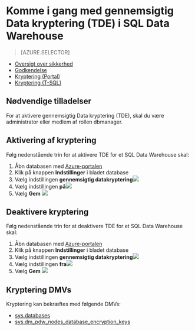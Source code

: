 <properties
   pageTitle="Kryptering af gennemsigtig Data i SQL datawarehouse (Portal) | Microsoft Azure"
   description="Gennemsigtige datakryptering (TDE) i SQL datawarehouse"
   services="sql-data-warehouse"
   documentationCenter=""
   authors="ronortloff"
   manager="barbkess"
   editor=""/>

<tags
   ms.service="sql-data-warehouse"
   ms.workload="data-management"
   ms.tgt_pltfrm="na"
   ms.devlang="na"
   ms.topic="article"
   ms.date="09/24/2016" 
   ms.author="rortloff;barbkess;sonyama"/>

# <a name="get-started-with-transparent-data-encryption-tde-in-sql-data-warehouse"></a>Komme i gang med gennemsigtig Data kryptering (TDE) i SQL Data Warehouse

> [AZURE.SELECTOR]
- [Oversigt over sikkerhed](sql-data-warehouse-overview-manage-security.md)
- [Godkendelse](sql-data-warehouse-authentication.md)
- [Kryptering (Portal)](sql-data-warehouse-encryption-tde.md)
- [Kryptering (T-SQL)](sql-data-warehouse-encryption-tde-tsql.md)

## <a name="required-permssions"></a>Nødvendige tilladelser

For at aktivere gennemsigtig Data kryptering (TDE), skal du være administrator eller medlem af rollen dbmanager.

## <a name="enabling-encryption"></a>Aktivering af kryptering

Følg nedenstående trin for at aktivere TDE for et SQL Data Warehouse skal:

1. Åbn databasen med [Azure-portalen](https://portal.azure.com)
2. Klik på knappen **Indstillinger** i bladet database
3. Vælg indstillingen **gennemsigtig datakryptering**![][1]
4. Vælg indstillingen **på**![][2]
5. Vælg **Gem**
![][3]  

## <a name="disabling-encryption"></a>Deaktivere kryptering

Følg nedenstående trin for at deaktivere TDE for et SQL Data Warehouse skal:

1. Åbn databasen med [Azure-portalen](https://portal.azure.com)
2. Klik på knappen **Indstillinger** i bladet database
3. Vælg indstillingen **gennemsigtig datakryptering**![][1]
4. Vælg indstillingen **fra**![][4]
5. Vælg **Gem**
![][5]  

## <a name="encryption-dmvs"></a>Kryptering DMVs

Kryptering kan bekræftes med følgende DMVs:

- [sys.databases]
- [sys.dm_pdw_nodes_database_encryption_keys]

<!--MSDN references-->
[Transparent Data Encryption (TDE)]: https://msdn.microsoft.com/library/bb934049.aspx
[sys.databases]: http://msdn.microsoft.com/library/ms178534.aspx
[sys.dm_pdw_nodes_database_encryption_keys]: https://msdn.microsoft.com/library/mt203922.aspx

<!--Image references-->
[1]: ./media/sql-data-warehouse-security-tde/sql-data-warehouse-security-tde-portal-settings.png
[2]: ./media/sql-data-warehouse-security-tde/sql-data-warehouse-security-tde-portal-settings-on.png
[3]: ./media/sql-data-warehouse-security-tde/sql-data-warehouse-security-tde-portal-settings-save.png
[4]: ./media/sql-data-warehouse-security-tde/sql-data-warehouse-security-tde-portal-settings-off.png
[5]: ./media/sql-data-warehouse-security-tde/sql-data-warehouse-security-tde-portal-settings-save2.png

<!--Link references-->
